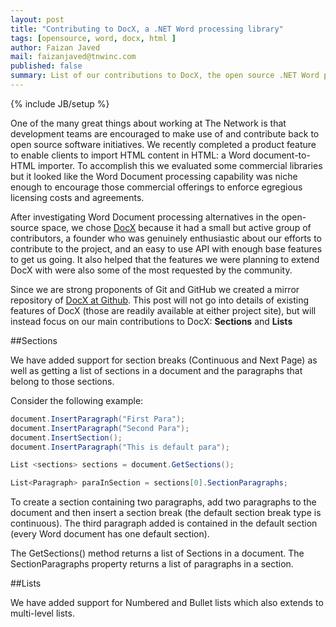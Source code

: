 ```yaml
---
layout: post
title: "Contributing to DocX, a .NET Word processing library"
tags: [opensource, word, docx, html ]
author: Faizan Javed
mail: faizanjaved@tnwinc.com
published: false
summary: List of our contributions to DocX, the open source .NET Word processing library.
---
```


{% include JB/setup %}

One of the many great things about working at The Network is that development teams are encouraged to make use of and contribute back to open source software initiatives. We recently completed a product feature to enable clients to import HTML content in HTML: a Word document-to-HTML importer. To accomplish this we evaluated some commercial libraries but it looked like the Word Document processing capability was niche enough to encourage those commercial offerings to enforce egregious licensing costs and agreements.

After investigating Word Document processing alternatives in the open-source space, we chose [DocX](http://docx.codeplex.com/) because it had a small but active group of contributors, a founder who was genuinely enthusiastic about our efforts to contribute to the project, and an easy to use API with enough base features to get us going. It also helped that the features we were planning to extend DocX with were also some of the most requested by the community.

Since we are strong proponents of Git and GitHub we created a mirror repository of [DocX at Github](https://github.com/Word-DocX/DocX). This post will not go into details of existing features of DocX (those are readily available at either project site), but will instead focus on our main contributions to DocX: **Sections** and **Lists**


##Sections

We have added support for section breaks (Continuous and Next Page) as well as getting a list of sections in a document and the paragraphs that belong to those sections. 

Consider the following example: 

``` c#
document.InsertParagraph("First Para");
document.InsertParagraph("Second Para");
document.InsertSection();
document.InsertParagraph("This is default para");

List <sections> sections = document.GetSections();

List<Paragraph> paraInSection = sections[0].SectionParagraphs;
```

To create a section containing two paragraphs, add two paragraphs to the document and then insert a section break (the default section break type is continuous). The third paragraph added is contained in the default section (every Word document has one default section).

The GetSections() method returns a list of Sections in a document. The SectionParagraphs property returns a list of paragraphs in a section.


##Lists

We have added support for Numbered and Bullet lists which also extends to multi-level lists. 





